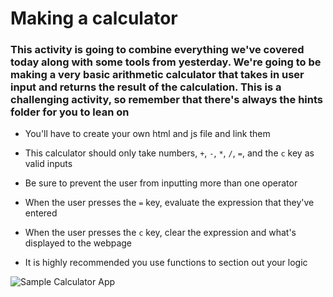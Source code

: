 # Making a calculator #

### This activity is going to combine everything we've covered today along with some tools from yesterday. We're going to be making a very basic arithmetic calculator that takes in user input and returns the result of the calculation. This is a challenging activity, so remember that there's always the hints folder for you to lean on ###

* You'll have to create your own html and js file and link them

* This calculator should only take numbers, `+`, `-`, `*`, `/`, `=`, and the `c` key as valid inputs

* Be sure to prevent the user from inputting more than one operator

* When the user presses the `=` key, evaluate the expression that they've entered

* When the user presses the `c` key, clear the expression and what's displayed to the webpage

* It is highly recommended you use functions to section out your logic


![Sample Calculator App](./01.gif)
